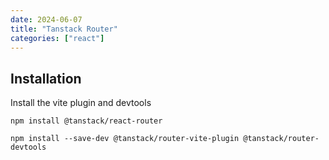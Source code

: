 ```yaml
---
date: 2024-06-07
title: "Tanstack Router"
categories: ["react"]
---
```



## Installation

Install the vite plugin and devtools

```code
npm install @tanstack/react-router
```

```code
npm install --save-dev @tanstack/router-vite-plugin @tanstack/router-devtools
```
